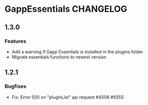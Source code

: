 # GappEssentials CHANGELOG
## 1.3.0
### Features
- Add a warning if Gapp Essentials is installed in the plugins folder
- Migrate essentials functions to newest version

## 1.2.1
### Bugfixes
- Fix: Error 500 on "pluginList" api request #4508 #9355